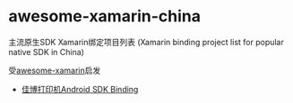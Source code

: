 # awesome-xamarin-china
主流原生SDK Xamarin绑定项目列表 (Xamarin binding project list for popular native SDK in China)

受[awesome-xamarin](https://github.com/benoitjadinon/awesome-xamarin)启发

* [佳博打印机Android SDK Binding](https://github.com/jamesatgithub/GPrinterDroidBinding)

